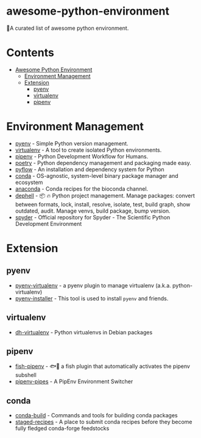 # awesome-python-environment
🐍A curated list of awesome python environment.


# Contents
- [Awesome Python Environment](#awesome-python-environment)
  - [Environment Management](#environment-management)
  - [Extension](#extension)
    - [pyenv](#pyenv)
    - [virtualenv](#virtualenv)
    - [pipenv](#pipenv)

   
# Environment Management
* [pyenv](https://github.com/pyenv/pyenv) - Simple Python version management.
* [virtualenv](https://github.com/pypa/virtualenv) - A tool to create isolated Python environments.
* [pipenv](https://github.com/pypa/pipenv) - Python Development Workflow for Humans.
* [poetry](https://github.com/python-poetry/poetry) - Python dependency management and packaging made easy.
* [pyflow](https://github.com/David-OConnor/pyflow) - An installation and dependency system for Python
* [conda](https://github.com/conda/conda) - OS-agnostic, system-level binary package manager and ecosystem
* [anaconda](https://github.com/DamnWidget/anaconda) - Conda recipes for the bioconda channel. 
* [dephell](https://github.com/dephell/dephell) - 📦 🔥 Python project management. Manage packages: convert between formats, lock, install, resolve, isolate, test, build graph, show outdated, audit. Manage venvs, build package, bump version. 
* [spyder](https://github.com/spyder-ide/spyder) - Official repository for Spyder - The Scientific Python Development Environment

# Extension

## pyenv
* [pyenv-virtualenv](https://github.com/pyenv/pyenv-virtualenv) - a pyenv plugin to manage virtualenv (a.k.a. python-virtualenv)
* [pyenv-installer](https://github.com/pyenv/pyenv-installer) - This tool is used to install `pyenv` and friends.

## virtualenv
* [dh-virtualenv](https://github.com/spotify/dh-virtualenv) - Python virtualenvs in Debian packages

## pipenv
* [fish-pipenv](https://github.com/sentriz/fish-pipenv) - 🐟🐍 a fish plugin that automatically activates the pipenv subshell
* [pipenv-pipes](https://github.com/gtalarico/pipenv-pipes) - A PipEnv Environment Switcher

## conda
* [conda-build](https://github.com/conda/conda-build) - Commands and tools for building conda packages
* [staged-recipes](https://github.com/conda-forge/staged-recipes) - A place to submit conda recipes before they become fully fledged conda-forge feedstocks


